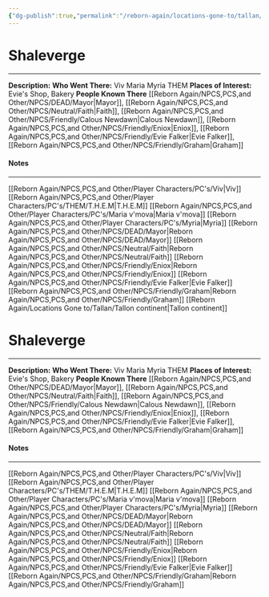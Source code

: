 ```yaml
---
{"dg-publish":true,"permalink":"/reborn-again/locations-gone-to/tallan/shaleverge/"}
---
```


# Shaleverge
---
**Description:** 
**Who Went There:** Viv Maria Myria THEM
**Places of Interest:** Evie's Shop, Bakery
**People Known There** [[Reborn Again/NPCS,PCS,and Other/NPCS/DEAD/Mayor\|Mayor]], [[Reborn Again/NPCS,PCS,and Other/NPCS/Neutral/Faith\|Faith]], [[Reborn Again/NPCS,PCS,and Other/NPCS/Friendly/Calous Newdawn\|Calous Newdawn]], [[Reborn Again/NPCS,PCS,and Other/NPCS/Friendly/Eniox\|Eniox]], [[Reborn Again/NPCS,PCS,and Other/NPCS/Friendly/Evie Falker\|Evie Falker]], [[Reborn Again/NPCS,PCS,and Other/NPCS/Friendly/Graham\|Graham]]


#### Notes
---

[[Reborn Again/NPCS,PCS,and Other/Player Characters/PC's/Viv\|Viv]]
[[Reborn Again/NPCS,PCS,and Other/Player Characters/PC's/THEM/T.H.E.M\|T.H.E.M]]
[[Reborn Again/NPCS,PCS,and Other/Player Characters/PC's/Maria v'mova\|Maria v'mova]]
[[Reborn Again/NPCS,PCS,and Other/Player Characters/PC's/Myria\|Myria]]
[[Reborn Again/NPCS,PCS,and Other/NPCS/DEAD/Mayor\|Reborn Again/NPCS,PCS,and Other/NPCS/DEAD/Mayor]]
[[Reborn Again/NPCS,PCS,and Other/NPCS/Neutral/Faith\|Reborn Again/NPCS,PCS,and Other/NPCS/Neutral/Faith]]
[[Reborn Again/NPCS,PCS,and Other/NPCS/Friendly/Eniox\|Reborn Again/NPCS,PCS,and Other/NPCS/Friendly/Eniox]]
[[Reborn Again/NPCS,PCS,and Other/NPCS/Friendly/Evie Falker\|Evie Falker]]
[[Reborn Again/NPCS,PCS,and Other/NPCS/Friendly/Graham\|Reborn Again/NPCS,PCS,and Other/NPCS/Friendly/Graham]]
[[Reborn Again/Locations Gone to/Tallan/Tallon continent\|Tallon continent]]

# Shaleverge
---
**Description:** 
**Who Went There:** Viv Maria Myria THEM
**Places of Interest:** Evie's Shop, Bakery
**People Known There** [[Reborn Again/NPCS,PCS,and Other/NPCS/DEAD/Mayor\|Mayor]], [[Reborn Again/NPCS,PCS,and Other/NPCS/Neutral/Faith\|Faith]], [[Reborn Again/NPCS,PCS,and Other/NPCS/Friendly/Calous Newdawn\|Calous Newdawn]], [[Reborn Again/NPCS,PCS,and Other/NPCS/Friendly/Eniox\|Eniox]], [[Reborn Again/NPCS,PCS,and Other/NPCS/Friendly/Evie Falker\|Evie Falker]], [[Reborn Again/NPCS,PCS,and Other/NPCS/Friendly/Graham\|Graham]]


#### Notes
---

[[Reborn Again/NPCS,PCS,and Other/Player Characters/PC's/Viv\|Viv]]
[[Reborn Again/NPCS,PCS,and Other/Player Characters/PC's/THEM/T.H.E.M\|T.H.E.M]]
[[Reborn Again/NPCS,PCS,and Other/Player Characters/PC's/Maria v'mova\|Maria v'mova]]
[[Reborn Again/NPCS,PCS,and Other/Player Characters/PC's/Myria\|Myria]]
[[Reborn Again/NPCS,PCS,and Other/NPCS/DEAD/Mayor\|Reborn Again/NPCS,PCS,and Other/NPCS/DEAD/Mayor]]
[[Reborn Again/NPCS,PCS,and Other/NPCS/Neutral/Faith\|Reborn Again/NPCS,PCS,and Other/NPCS/Neutral/Faith]]
[[Reborn Again/NPCS,PCS,and Other/NPCS/Friendly/Eniox\|Reborn Again/NPCS,PCS,and Other/NPCS/Friendly/Eniox]]
[[Reborn Again/NPCS,PCS,and Other/NPCS/Friendly/Evie Falker\|Evie Falker]]
[[Reborn Again/NPCS,PCS,and Other/NPCS/Friendly/Graham\|Reborn Again/NPCS,PCS,and Other/NPCS/Friendly/Graham]]
